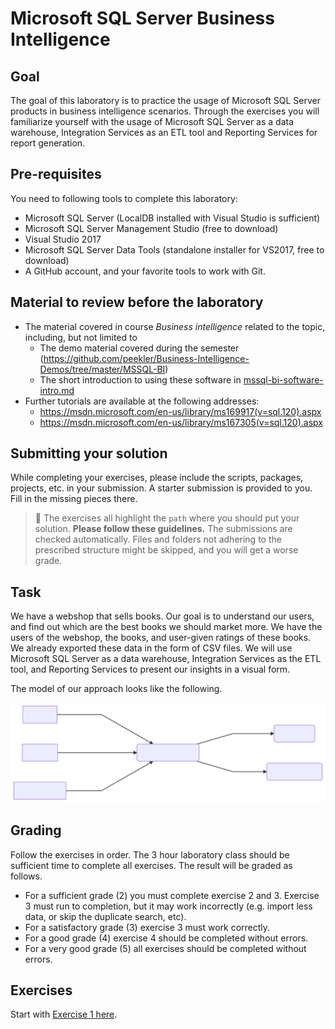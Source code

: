 # Microsoft SQL Server Business Intelligence

## Goal

The goal of this laboratory is to practice the usage of Microsoft SQL Server products in business intelligence scenarios. Through the exercises you will familiarize yourself with the usage of Microsoft SQL Server as a data warehouse, Integration Services as an ETL tool and Reporting Services for report generation.

## Pre-requisites

You need to following tools to complete this laboratory:

- Microsoft SQL Server (LocalDB installed with Visual Studio is sufficient)
- Microsoft SQL Server Management Studio (free to download)
- Visual Studio 2017
- Microsoft SQL Server Data Tools (standalone installer for VS2017, free to download)
- A GitHub account, and your favorite tools to work with Git.

## Material to review before the laboratory

- The material covered in course _Business intelligence_ related to the topic, including, but not limited to
  - The demo material covered during the semester (<https://github.com/peekler/Business-Intelligence-Demos/tree/master/MSSQL-BI>)
  - The short introduction to using these software in [mssql-bi-software-intro.md](mssql-bi-software-intro.md)
- Further tutorials are available at the following addresses:
  - <https://msdn.microsoft.com/en-us/library/ms169917(v=sql.120).aspx>
  - <https://msdn.microsoft.com/en-us/library/ms167305(v=sql.120).aspx>

## Submitting your solution

While completing your exercises, please include the scripts, packages, projects, etc. in your submission. A starter submission is provided to you. Fill in the missing pieces there.

> :memo: The exercises all highlight the `path` where you should put your solution. **Please follow these guidelines.** The submissions are checked automatically. Files and folders not adhering to the prescribed structure might be skipped, and you will get a worse grade.

## Task

We have a webshop that sells books. Our goal is to understand our users, and find out which are the best books we should market more. We have the users of the webshop, the books, and user-given ratings of these books. We already exported these data in the form of CSV files. We will use Microsoft SQL Server as a data warehouse, Integration Services as the ETL tool, and Reporting Services to present our insights in a visual form.

The model of our approach looks like the following.

![Overview of the process](images/exercise/process-overview.svg)

## Grading

Follow the exercises in order. The 3 hour laboratory class should be sufficient time to complete all exercises. The result will be graded as follows.

- For a sufficient grade (2) you must complete exercise 2 and 3. Exercise 3 must run to completion, but it may work incorrectly (e.g. import less data, or skip the duplicate search, etc).
- For a satisfactory grade (3) exercise 3 must work correctly.
- For a good grade (4) exercise 4 should be completed without errors.
- For a very good grade (5) all exercises should be completed without errors.

## Exercises

Start with [Exercise 1 here](exercise1.md).

